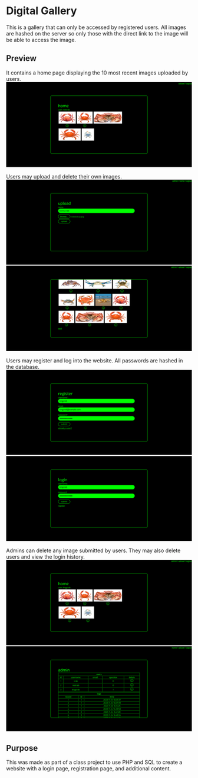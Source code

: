 # Digital Gallery
This is a gallery that can only be accessed by registered users. All images are hashed on the server so only those with the direct link to the image will be able to access the image.

## Preview

It contains a home page displaying the 10 most recent images uploaded by users.
![gallery home page for users](./images/gallery-userhome.png)

Users may upload and delete their own images.
![gallery upload page](./images/gallery-upload.png)
![gallery multiple pages display](./images/gallery-pages.png)

Users may register and log into the website. All passwords are hashed in the database.
![gallery registration page](./images/gallery-registration.png)
![gallery login page](./images/gallery-login.png)

Admins can delete any image submitted by users. They may also delete users and view the login history.
![gallery home page for admins](./images/gallery-adminhome.png)
![gallery admin page](./images/gallery-admin.png)

## Purpose
This was made as part of a class project to use PHP and SQL to create a website with a login page, registration page, and additional content.